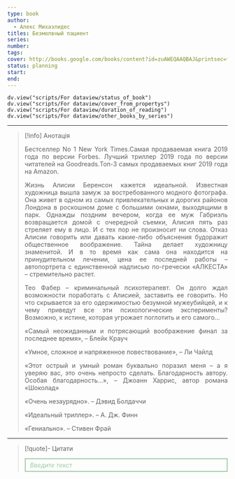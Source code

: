 ```yaml
---
type: book
author:
  - Алекс Михаэлидес
titles: Безмолвный пациент
series:
number:
tags:
cover: http://books.google.com/books/content?id=zuAWEQAAQBAJ&printsec=frontcover&img=1&zoom=1&edge=curl&source=gbs_api
status: planning
start:
end:
---
```

```dataviewjs
dv.view("scripts/For dataview/status_of_book")
dv.view("scripts/For dataview/cover_from_propertys")
dv.view("scripts/For dataview/duration_of_reading")
dv.view("scripts/For dataview/other_books_by_series")
```
---

>[!info] Анотація
> <p align="justify">Бестселлер No 1 New York Times.Самая продаваемая книга 2019 года по версии Forbes. Лучший триллер 2019 года по версии читателей на Goodreads.Топ-3 самых продаваемых книг 2019 года на Amazon.</p>
> <p align="justify">Жизнь Алисии Беренсон кажется идеальной. Известная художница вышла замуж за востребованного модного фотографа. Она живет в одном из самых привлекательных и дорогих районов Лондона в роскошном доме с большими окнами, выходящими в парк. Однажды поздним вечером, когда ее муж Габриэль возвращается домой с очередной съемки, Алисия пять раз стреляет ему в лицо. И с тех пор не произносит ни слова. Отказ Алисии говорить или давать какие-либо объяснения будоражит общественное воображение. Тайна делает художницу знаменитой. И в то время как сама она находится на принудительном лечении, цена ее последней работы – автопортрета с единственной надписью по-гречески «АЛКЕСТА» – стремительно растет.</p>
> <p align="justify">Тео Фабер – криминальный психотерапевт. Он долго ждал возможности поработать с Алисией, заставить ее говорить. Но что скрывается за его одержимостью безумной мужеубийцей, и к чему приведут все эти психологические эксперименты? Возможно, к истине, которая угрожает поглотить и его самого...</p>
> <p align="justify">«Самый неожиданным и потрясающий воображение финал за последнее время», – Блейк Крауч</p>
> <p align="justify">«Умное, сложное и напряженное повествование», – Ли Чайлд</p>
> <p align="justify">«Этот острый и умный роман буквально поразил меня – а я уверяю вас, это очень непросто сделать. Благодарность автору. Особая благодарность...», – Джоанн Харрис, автор романа «Шоколад»</p>
> <p align="justify">«Очень незаурядно». – Дэвид Болдаччи</p>
> <p align="justify">«Идеальный триллер». – А. Дж. Финн</p>
> <p align="justify">«Гениально». – Стивен Фрай</p>

---

>[!quote]- Цитати
><div align="justify" style="border: 2px solid #A0CAA6; padding: 5px 10px 5px 10px; font-style: italic; color: #A0CAA6 ">Введите текст</div>